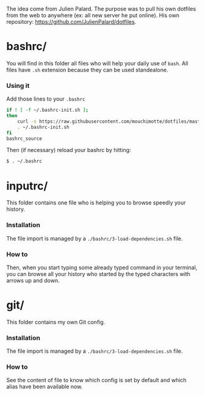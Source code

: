 The idea come from Julien Palard. The purpose was to pull his own dotfiles from the web to anywhere (ex: all new server he put online).
His own repository: https://github.com/JulienPalard/dotfiles.

# bashrc/
You will find in this folder all files who will help your daily use of `bash`.
All files have `.sh` extension because they can be used standealone.

### Using it
Add those lines to your `.bashrc`

```bash
if ! [ -f ~/.bashrc-init.sh ];
then
    curl -s https://raw.githubusercontent.com/mouchimotte/dotfiles/master/bashrc-init.sh > ~/.bashrc-init.sh
    . ~/.bashrc-init.sh
fi
bashrc_source
```

Then (if necessary) reload your bashrc by hitting:

```bash
$ . ~/.bashrc
```

# inputrc/
This folder contains one file who is helping you to browse speedly your history.

### Installation
The file import is managed by a `./bashrc/3-load-dependencies.sh` file.

### How to
Then, when you start typing some already typed command in your terminal, you can browse all your history who started by the typed characters with arrows up and down.

# git/
This folder contains my own Git config.

### Installation
The file import is managed by a `./bashrc/3-load-dependencies.sh` file.

### How to
See the content of file to know which config is set by default and which alias have been available now.
